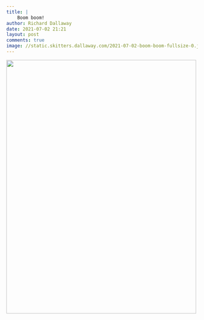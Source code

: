 ```yaml
---
title: |
    Boom boom!
author: Richard Dallaway
date: 2021-07-02 21:21
layout: post
comments: true
image: //static.skitters.dallaway.com/2021-07-02-boom-boom-fullsize-0.jpeg
---
```




<a href="//static.skitters.dallaway.com/2021-07-02-boom-boom-fullsize-0.jpeg"><img src="//static.skitters.dallaway.com/2021-07-02-boom-boom-thumb-0.jpeg" width="500" height="667"></a>

